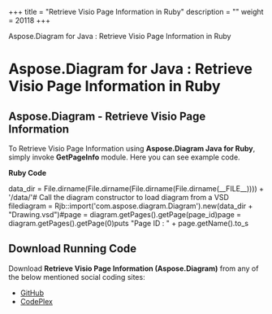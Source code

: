 +++
title = "Retrieve Visio Page Information in Ruby" 
description = "" 
weight = 20118 
+++

Aspose.Diagram for Java : Retrieve Visio Page Information in Ruby  

# Aspose.Diagram for Java : Retrieve Visio Page Information in Ruby


## Aspose.Diagram - Retrieve Visio Page Information

To Retrieve Visio Page Information using **Aspose.Diagram Java for Ruby**, simply invoke **GetPageInfo** module. Here you can see example code.

**Ruby Code**

data\_dir = File.dirname(File.dirname(File.dirname(File.dirname(\_\_FILE\_\_)))) + '/data/'# Call the diagram constructor to load diagram from a VSD filediagram = Rjb::import('com.aspose.diagram.Diagram').new(data\_dir + "Drawing.vsd")#page = diagram.getPages().getPage(page\_id)page = diagram.getPages().getPage(0)puts "Page ID : " + page.getName().to\_s

## Download Running Code

Download **Retrieve Visio Page Information (Aspose.Diagram)** from any of the below mentioned social coding sites:

*   [GitHub](https://github.com/asposediagram/Aspose.Diagram-for-Java/blob/master/Plugins/Aspose_Diagram_Java_for_Ruby/lib/asposediagramjava/Pages/getpageinfo.rb)
*   [CodePlex](https://asposediagramjavaruby.codeplex.com/SourceControl/latest#lib/asposediagramjava/Pages/getpageinfo.rb)

